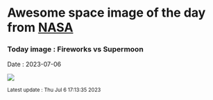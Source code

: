 
# Awesome space image of the day from [NASA](https://api.nasa.gov/)

### Today image : Fireworks vs Supermoon
Date : 2023-07-06

![](https://apod.nasa.gov/apod/image/2307/CocoaBeach_BuckMoon_Seeley-201_1100.jpg)

<small>Latest update : Thu Jul  6 17:13:35 2023</small>
        